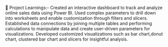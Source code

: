 📘 Project Learnings:-
Created an interactive dashboard to track and analyze online sales data using Power BI.
Used complex parameters to drill down into worksheets and enable customization through filters and slicers.
Established data connections by joining multiple tables and performing calculations to manipulate data and create user-driven parameters for visualizations.
Developed customized visualizations such as bar chart,donut chart, clustered bar chart and slicers for insightful analysis.
